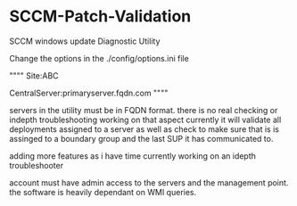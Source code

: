 # SCCM-Patch-Validation
SCCM windows update Diagnostic Utility

Change the options in the ./config/options.ini file

""""
Site:ABC

CentralServer:primaryserver.fqdn.com
""""


servers in the utility must be in FQDN format.
there is no real checking or indepth troubleshooting working on that aspect currently it will validate all deployments assigned to a server as well as check to make sure that is is assinged to a boundary group and the last SUP it has communicated to.

adding more features as i have time currently working on an idepth troubleshooter 


account must have admin access to the servers and the management point. the software is heavily dependant on WMI queries.
